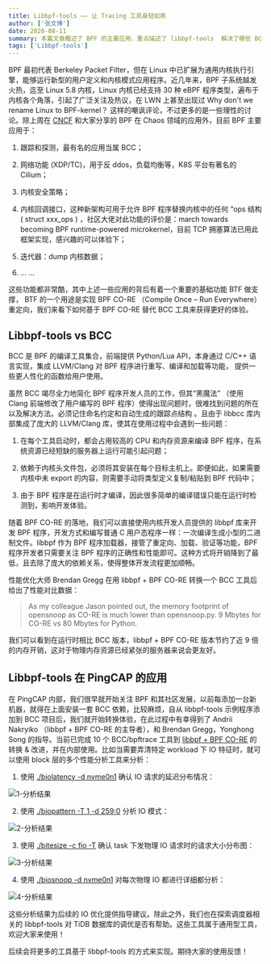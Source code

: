 ```yaml
---
title: Libbpf-tools —— 让 Tracing 工具身轻如燕
author: ['张文博']
date: 2020-08-11
summary: 本篇文章概述了 BPF 的主要应用，重点描述了 libbpf-tools  解决了哪些 BCC 痛点以及在 PingCAP 内部的相关实践。
tags: ['Libbpf-tools']
---
```


BPF 最初代表 Berkeley Packet Filter，但在 Linux 中已扩展为通用内核执行引擎，能够运行新型的用户定义和内核模式应用程序。近几年来，BPF 子系统越发火热，迄至 Linux 5.8 内核，Linux 内核已经支持 30 种 eBPF 程序类型，遍布于内核各个角落，引起了广泛关注及热议，在 LWN 上甚至出现过 Why don't we rename Linux to BPF-kernel？ 这样的嘲讽评论，不过更多的是一些理性的讨论。除上周在 [CNCF](https://sched.co/cpDS) 和大家分享的 BPF 在 Chaos 领域的应用外，目前 BPF 主要应用于：

1. 跟踪和探测，最有名的应用当属 BCC；

2. 网络功能 (XDP/TC)，用于反 ddos，负载均衡等，K8S 平台有著名的 Cilium；

3. 内核安全策略；

4. 内核回调接口，这种新架构可用于允许 BPF 程序替换内核中的任何 “ops 结构 ( struct xxx_ops ) ，社区大佬对此功能的评价是：march towards becoming BPF runtime-powered microkernel，目前 TCP 拥塞算法已用此框架实现，感兴趣的可以体验下；

5. 迭代器：dump 内核数据；

6. … …

这些功能都非常酷，其中上述一些应用的背后有着一个重要的基础功能 BTF 做支撑， BTF 的一个用途是实现 BPF CO-RE （Compile Once – Run Everywhere）重定向，我们来看下如何基于 BPF CO-RE 替代 BCC 工具来获得更好的体验。

## Libbpf-tools vs BCC

BCC 是 BPF 的编译工具集合，前端提供 Python/Lua API，本身通过 C/C++ 语言实现，集成 LLVM/Clang 对 BPF 程序进行重写、编译和加载等功能， 提供一些更人性化的函数给用户使用。

虽然 BCC 竭尽全力地简化 BPF 程序开发人员的工作，但其“黑魔法” （使用 Clang 前端修改了用户编写的 BPF 程序）使得出现问题时，很难找到问题的所在以及解决方法。必须记住命名约定和自动生成的跟踪点结构 。且由于 libbcc 库内部集成了庞大的 LLVM/Clang 库，使其在使用过程中会遇到一些问题：

1. 在每个工具启动时，都会占用较高的 CPU 和内存资源来编译 BPF 程序，在系统资源已经短缺的服务器上运行可能引起问题；

2. 依赖于内核头文件包，必须将其安装在每个目标主机上。即便如此，如果需要内核中未 export 的内容，则需要手动将类型定义复制/粘贴到 BPF 代码中；

3. 由于 BPF 程序是在运行时才编译，因此很多简单的编译错误只能在运行时检测到，影响开发体验。

随着 BPF CO-RE 的落地，我们可以直接使用内核开发人员提供的 libbpf 库来开发 BPF 程序，开发方式和编写普通 C 用户态程序一样：一次编译生成小型的二进制文件。libbpf 作为 BPF 程序加载器，接管了重定向、加载、验证等功能，BPF 程序开发者只需要关注 BPF 程序的正确性和性能即可。这种方式将开销降到了最低，且去除了庞大的依赖关系，使得整体开发流程更加顺畅。

性能优化大师 Brendan Gregg 在用 libbpf + BPF CO-RE 转换一个 BCC 工具后给出了性能对比数据：

>As my colleague Jason pointed out, the memory footprint of opensnoop as CO-RE is much lower than opensnoop.py. 9 Mbytes for CO-RE vs 80 Mbytes for Python.

我们可以看到在运行时相比 BCC 版本，libbpf + BPF CO-RE 版本节约了近 9 倍的内存开销，这对于物理内存资源已经紧张的服务器来说会更友好。

## Libbpf-tools 在 PingCAP 的应用

在 PingCAP 内部，我们很早就开始关注 BPF 和其社区发展，以前每添加一台新机器，就得在上面安装一套 BCC 依赖，比较麻烦，自从 libbpf-tools 示例程序添加到 BCC 项目后，我们就开始转换体验，在此过程中有幸得到了 Andrii Nakryiko （libbpf + BPF CO-RE 的主导者），和 Brendan Gregg，Yonghong Song 的指导。当前已完成 10 个 BCC/bpftrace 工具到 [libbpf + BPF CO-RE](https://github.com/iovisor/bcc/tree/master/libbpf-tools) 的转换 & 改进，并在内部使用。比如当需要弄清特定 workload 下 IO 特征时，就可以使用 block 层的多个性能分析工具来分析：

1. 使用 [./biolatency -d nvme0n1](https://github.com/iovisor/bcc/blob/master/libbpf-tools/biolatency.bpf.c) 确认 IO 请求的延迟分布情况：

 ![1-分析结果](media/libbpf-tools/1-分析结果.png)

2. 使用 [./biopattern -T 1 -d 259:0](https://github.com/iovisor/bcc/blob/master/libbpf-tools/biopattern.bpf.c) 分析 IO 模式：

 ![2-分析结果](media/libbpf-tools/2-分析结果.png)

3. 使用 [./bitesize -c fio -T](https://github.com/iovisor/bcc/blob/master/libbpf-tools/bitesize.bpf.c) 确认 task 下发物理 IO 请求时的请求大小分布图：

 ![3-分析结果](media/libbpf-tools/3-分析结果.png)

4. 使用 [./biosnoop -d nvme0n1](https://github.com/iovisor/bcc/blob/master/libbpf-tools/biosnoop.bpf.c) 对每次物理 IO 都进行详细都分析：

 ![4-分析结果](media/libbpf-tools/4-分析结果.png)

这些分析结果为后续的 IO 优化提供指导建议。除此之外，我们也在探索调度器相关的 libbpf-tools 对 TiDB 数据库的调优是否有帮助。这些工具属于通用型工具，欢迎大家来使用！

后续会将更多的工具基于 libbpf-tools 的方式来实现。期待大家的使用反馈！
